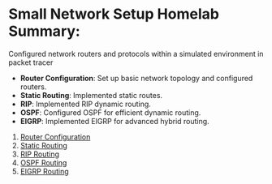 # Small Network Setup Homelab Summary:

Configured network routers and protocols within a simulated environment in packet tracer

  - **Router Configuration**: Set up basic network topology and configured routers. 
  - **Static Routing**: Implemented static routes.
  - **RIP**: Implemented RIP dynamic routing.
  - **OSPF**: Configured OSPF for efficient dynamic routing. 
  - **EIGRP**: Implemented EIGRP for advanced hybrid routing. 


1. [Router Configuration](router_setup.md)
2. [Static Routing](static_routes.md)
3. [RIP Routing](rip_routes.md)
4. [OSPF Routing](ospf_routes.md)
5. [EIGRP Routing](eigrp_routes.md)


